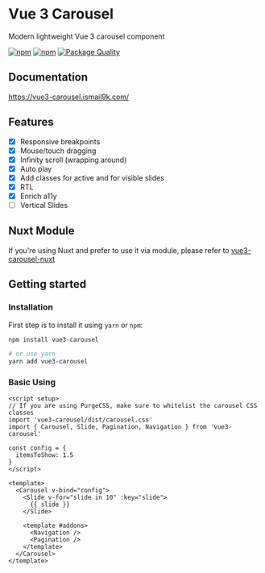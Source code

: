# Vue 3 Carousel

Modern lightweight Vue 3 carousel component

<p>
  <a href="https://npm-stat.com/charts.html?package=vue3-carousel"><img src="https://img.shields.io/npm/dm/vue3-carousel.svg" alt="npm"/></a>
  <a href="https://www.npmjs.com/package/vue3-carousel"><img src="https://img.shields.io/npm/v/vue3-carousel.svg" alt="npm"/></a>
  <a href="https://packagequality.com/#?package=vue3-carousel"><img src="https://packagequality.com/shield/vue3-carousel.svg" alt="Package Quality"/></a>
</p>

## Documentation

https://vue3-carousel.ismail9k.com/

## Features

- [x] Responsive breakpoints
- [x] Mouse/touch dragging
- [x] Infinity scroll (wrapping around)
- [x] Auto play
- [x] Add classes for active and for visible slides
- [x] RTL
- [x] Enrich a11y
- [ ] Vertical Slides

## Nuxt Module

If you're using Nuxt and prefer to use it via module, please refer to [vue3-carousel-nuxt](https://github.com/gaetansenn/vue3-carousel-nuxt?tab=readme-ov-file)

## Getting started

### Installation

First step is to install it using `yarn` or `npm`:

```bash
npm install vue3-carousel

# or use yarn
yarn add vue3-carousel
```

### Basic Using

```vue
<script setup>
// If you are using PurgeCSS, make sure to whitelist the carousel CSS classes
import 'vue3-carousel/dist/carousel.css'
import { Carousel, Slide, Pagination, Navigation } from 'vue3-carousel'

const config = {
  itemsToShow: 1.5
}
</script>

<template>
  <Carousel v-bind="config">
    <Slide v-for="slide in 10" :key="slide">
      {{ slide }}
    </Slide>

    <template #addons>
      <Navigation />
      <Pagination />
    </template>
  </Carousel>
</template>
```
